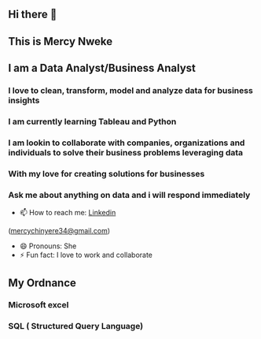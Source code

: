 ## Hi there 👋

## This is Mercy Nweke
## I am a Data Analyst/Business Analyst


### I love to clean, transform, model and analyze data for business insights
### I am currently learning Tableau and Python
### I am lookin to collaborate with companies, organizations and individuals to solve their business problems leveraging data
### With my love for creating solutions for businesses
### Ask me about anything on data and i will respond immediately
- 📫 How to reach me: [Linkedin](https://www.linkedin.com/in/mercy-nweke-b7584780/)

(mercychinyere34@gmail.com)
- 😄 Pronouns: She
- ⚡ Fun fact: I love to work and collaborate

## My Ordnance
### Microsoft excel
### SQL ( Structured Query Language)
